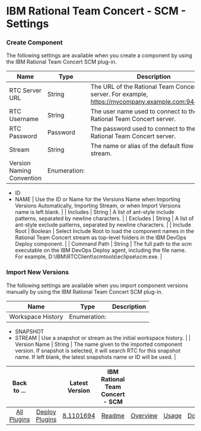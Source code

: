 
IBM Rational Team Concert - SCM - Settings
==========================================


### Create Component

The following settings are available when you create a component by using the IBM Rational Team Concert SCM plug-in.



| Name | Type | Description |
| --- | --- | --- |
| RTC Server URL | String | The URL of the Rational Team Concert server. For example, https://mycompany.example.com:9443/jazz. |
| RTC Username | String | The user name used to connect to the Rational Team Concert server. |
| RTC Password | Password | The password used to connect to the Rational Team Concert server. |
| Stream | String | The name or alias of the default flow target stream. |
| Version Naming Convention | Enumeration:
* ID
* NAME
| Use the ID or Name for the Versions Name when Importing Versions Automatically, Importing Stream, or when Import Versions name is left blank. |
| Includes | String | A list of ant-style include patterns, separated by newline characters. |
| Excludes | String | A list of ant-style exclude patterns, separated by newline characters. |
| Include Root | Boolean | Select Include Root to load the component names in the Rational Team Concert stream as top-level folders in the IBM DevOps Deploy component. |
| Command Path | String | The full path to the scm executable on the IBM DevOps Deploy agent, including the file name. For example, D:\IBM\RTCClient\scmtools\eclipse\scm.exe. |



### Import New Versions

The following settings are available when you import component versions manually by using the IBM Rational Team Concert SCM plug-in.


| Name | Type | Description |
| --- | --- | --- |
| Workspace History | Enumeration:
* SNAPSHOT
* STREAM
| Use a snapshot or stream as the initial workspace history. |
| Version Name | String | The name given to the imported component version. If snapshot is selected, it will search RTC for this snapshot name. If left blank, the latest snapshots name or ID will be used. |


|Back to ...||Latest Version|IBM Rational Team Concert - SCM ||||
| :---: | :---: | :---: | :---: | :---: | :---: | :---: |
|[All Plugins](../../index.md)|[Deploy Plugins](../README.md)|[8.1101694](https://raw.githubusercontent.com/UrbanCode/IBM-UCD-PLUGINS/main/files/air-plugin-RTC-scm/air-plugin-RTC-scm-8.1101694.zip)|[Readme](README.md)|[Overview](overview.md)|[Usage](usage.md)|[Downloads](downloads.md)|
